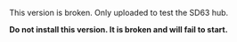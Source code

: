 
This version is broken. Only uploaded to test the SD63 hub.

**Do not install this version. It is broken and will fail to start.**
